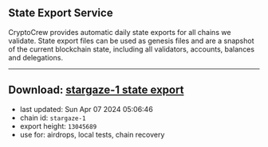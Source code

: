 ## State Export Service
CryptoCrew provides automatic daily state exports for all chains we validate. State export files can be used as genesis files and are a snapshot of the current blockchain state, including all validators, accounts, balances and delegations.

---
**Download: [stargaze-1 state export](https://dl-eu2.ccvalidators.com/SERVICE/stargaze/stargaze-1_export_13045689.json)**
---

- last updated: Sun Apr 07 2024 05:06:46
- chain id: `stargaze-1`
- export height: `13045689`
- use for: airdrops, local tests, chain recovery
